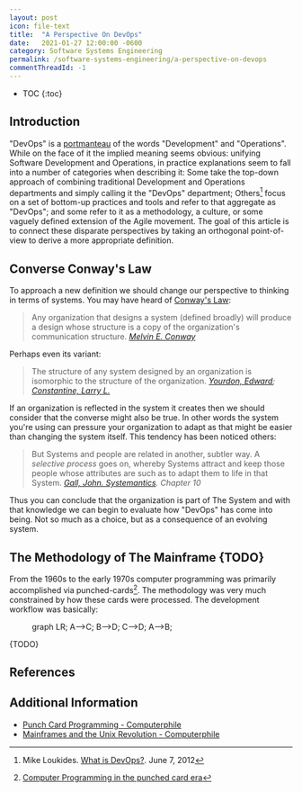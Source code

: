 ```yaml
---
layout: post
icon: file-text
title:  "A Perspective On DevOps"
date:   2021-01-27 12:00:00 -0600
category: Software Systems Engineering
permalink: /software-systems-engineering/a-perspective-on-devops
commentThreadId: -1
---
```


* TOC
{:toc}

## Introduction

"DevOps" is a [portmanteau](https://en.wiktionary.org/wiki/portmanteau_word) of the words "Development" and "Operations".
While on the face of it the implied meaning seems obvious: unifying Software Development and Operations, in practice explanations
seem to fall into a number of categories when describing it: Some take the top-down approach of combining traditional
Development and Operations departments and simply calling it the "DevOps" department; Others[^1] focus on a set of bottom-up practices
and tools and refer to that aggregate as "DevOps"; and some refer to it as a methodology, a culture, or some vaguely defined
extension of the Agile movement. The goal of this article is to connect these disparate perspectives by taking an orthogonal
point-of-view to derive a more appropriate definition.

## Converse Conway's Law

To approach a new definition we should change our perspective to thinking in terms of systems. You may have heard of
[Conway's Law](https://en.wikipedia.org/wiki/Conway%27s_law):

> Any organization that designs a system (defined broadly) will produce a design
> whose structure is a copy of the organization's communication structure.
> <cite><a href="https://en.wikipedia.org/wiki/Melvin_Conway" target="_blank">Melvin E. Conway</a></cite>

Perhaps even its variant:

> The structure of any system designed by an organization is isomorphic to the structure of the organization.
> <cite><a href="https://en.wikipedia.org/wiki/Edward_Yourdon" target="_blank">Yourdon, Edward</a>; <a href="https://en.wikipedia.org/wiki/Larry_Constantine" target="_blank">Constantine, Larry L.</a></cite>

If an organization is reflected in the system it creates then we should consider that the converse might also be true.
In other words the system you're using can pressure your organization to adapt as that might be easier than
changing the system itself. This tendency has been noticed others:

> But Systems and people are related in another, subtler way. A <em>selective process</em> goes on,
> whereby Systems attract and keep those people whose attributes are such as to adapt them to life
> in that System.
> <cite><a href="https://en.wikipedia.org/wiki/Systemantics" target="_blank">Gall, John. Systemantics</a>. Chapter 10</cite>

Thus you can conclude that the organization is part of The System and with that knowledge we can begin to evaluate how
"DevOps" has come into being. Not so much as a choice, but as a consequence of an evolving system.

## The Methodology of The Mainframe {TODO}

From the 1960s to the early 1970s computer programming was primarily accomplished via punched-cards[^2]. The methodology
was very much constrained by how these cards were processed. The development workflow was basically:

<figure class="mermaid">
graph LR;
    A-->C;
    B-->D;
    C-->D;
    A-->B;
</figure>

{TODO}

## References

[^1]: Mike Loukides. [What is DevOps?](http://radar.oreilly.com/2012/06/what-is-devops.html). June 7, 2012
[^2]: [Computer Programming in the punched card era](https://en.wikipedia.org/wiki/Computer_programming_in_the_punched_card_era)

## Additional Information

* [Punch Card Programming - Computerphile](https://www.youtube.com/watch?t=545&v=KG2M4ttzBnY)
* [Mainframes and the Unix Revolution - Computerphile](https://www.youtube.com/watch?v=-rPPqm44xLs)

<!--
===========================================
===========================================

http://www.columbia.edu/cu/computinghistory/fisk.pdf
http://museum.ipsj.or.jp/en/computer/device/paper/words.html
https://github.com/jasonbellamy/jekyll-mermaid/issues
https://mermaid-js.github.io/mermaid/#/


[^2]: Floris Erich. [DevOps is Simply Interaction Between Development and Operations](https://www.researchgate.net/publication/330477403_DevOps_is_Simply_Interaction_Between_Development_and_Operations_First_International_Workshop_DEVOPS_2018_Chateau_de_Villebrumier_France_March_5-6_2018_Revised_Selected_Papers). January 2019


## Further Reading

## Notes

* Site Reliability Engineering
  * vs devops

* https://sre.google/sre-book/table-of-contents/
* https://www.rackspace.com/blog/quantifying-devops-capability-its-important-to-keep-calms/


ALM Team

## Levels of Organization {TODO}

Software comes in many forms as we know, from throw away command line tasks to monolithic operating systems and beyond.
As these evolve and scale, different aspects begin to develop that each require increasing amounts of energy to maintain.
What these aspects consist of is secondary to the fact that specialized roles also develop to manage them. The development
of software at scale is no longer a challenge of simply organizing code, it also becomes one of organizing roles.

As the number of roles in your organization increase there is a higher-order specialization that becomes apparent. Some
roles deal with the tactical day-to-day execution of tasks, some roles are operational and manage/support the execution
and structuring of these tasks, and some are dedicated to the strategic planning and prioritization of goals. These
specialized roles in the organization can be architected as a vertical abstraction based on where they are interdependent:

<figure>
  <img src="/media-library/software-systems-engineering/levels-of-organization.jpg" alt="Levels of Organization">
  <figcaption>Levels of Organization</figcaption>
</figure>

* Those with a military background or education should recognize these level of organization from their respective educations. Those without are invited to read ...
* The purpose of this organization is optimization of execution towards a particular goal

### Tactics {TODO}

{Where the rubber meets the road...}

### Strategy {TODO}

{TODO}

### Operations {TODO}

{The backbone of the organization}

## Whither DevOps? {TODO}

{you will notice that up to this point I have avoided conflating the term "people" and "roles".}

{incidental and accidental complexities also scale. What becomes apparent rather quickly is that these complexities do not scale at the same rate. Building scale dog house analogy. Analogies are lies that tell the truth} 

{a collection of birds may be called a flock, but a collection of developers is called a merge conflict}

DevOps is often presented as the intersection of QA, Operations, and Development:

<figure>
  <img src="/media-library/software-systems-engineering/devops-intersection.png" alt="DevOps Intersection">
  <figcaption>DevOps Venn Diagram</figcaption>
</figure>

## Conclusion {TODO}

In summary, my perspective is that DevOps should not be treated as merely the Venn-Diagram intersection of QA, Software Development, and Operations.  DevOps should be approached as the Operational layer of Delivery, where the intersections are instead

## Notes {TODO}

* Devops as a methodology
  * publishing multiple changes in a day
  * "The best testing is on production"

* Bertrand Meyer
  * <https://bertrandmeyer.com/2017/12/12/devops-concept-workshop-announcement/>
  * <https://bertrandmeyer.com/2010/10/24/the-cloud-and-its-risks/>
  * <https://bertrandmeyer.com/?s=devops>

* <https://octopus.com/blog/on-the-naming-of-devops-engineers>
* <https://en.wikipedia.org/wiki/Talk:DevOps>

* DevOps as Orchestration? -mlhaufe
* alignment of updates between services and clients that depend on them
* <https://docs.microsoft.com/en-us/azure/devops/learn/>

* Donovan Brown
  * "DevOps is the union of people, process, and products to enable continuous delivery of value to our end users."

* Features
  * Security
    * SSL (Mozilla Observatory)
  * Hosting
  * Continuous Integration
    * Unit Testing
      * <https://www.c-sharpcorner.com/article/selenium-automation-test-cases-for-the-net-web-application/>
    * Screaming Frog
  * Continuous Delivery
    * <https://docs.microsoft.com/en-us/iis/install/installing-publishing-technologies/installing-and-configuring-web-deploy-on-iis-80-or-later>
  * Monitoring
    * Availability Testing (Application Insights)
    * Analytics
    * Security
  * Maintenance
    * DB backups
* Continuous Deployment

* What gets released together gets versioned together
* Infrastructure as Code

* From the HDI meetup:
  * "AntiFragility"

* Cost Accounting
* Inventorying resources (including people) to see how much they cost
* Alternatively: Activity Accounting
* What are people spending their time doing?

* An entire DevOps ecosystem to fill in the gaps of language shortcomings?
* <http://www.clausewitz.com/readings/Dunn.htm>

DevOps as a culture is insufficient
    think of conway's law and the reverse conway's law.
    A change of organization leading to a change in implementation.
  Can there be a culture with 1 person?


https://www.youtube.com/watch?v=-rPPqm44xLs
https://en.wikipedia.org/wiki/Mainframe_computer
https://en.wikipedia.org/wiki/Computer_programming_in_the_punched_card_era
http://radar.oreilly.com/2012/06/what-is-devops.html
https://standards.ieee.org/project/2675.html
https://runnable.com/blog/conway-s-law-in-reverse-how-app-architecture-influences-org-structure
https://devops.com/the-origins-of-devops-whats-in-a-name/

https://www.devops-research.com/research.html
-->